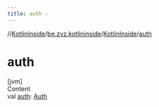 ```yaml
---
title: auth -
---
```

//[KotlinInside](../../index.md)/[be.zvz.kotlininside](../index.md)/[KotlinInside](index.md)/[auth](auth.md)



# auth  
[jvm]  
Content  
val [auth](auth.md): [Auth](../../be.zvz.kotlininside.security/-auth/index.md)  




